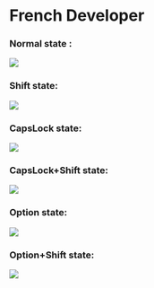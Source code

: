 # French Developer

### Normal state :
<img src="http://i.imgur.com/xUTMhpH.jpg">

### Shift state:
<img src="http://i.imgur.com/a9ZmVVM.jpg">

### CapsLock state:
<img src="http://i.imgur.com/hpF6oxh.jpg">

### CapsLock+Shift state:
<img src="http://i.imgur.com/ZXeiZd1.jpg">

### Option state:
<img src="http://i.imgur.com/iqZG7ej.jpg">

### Option+Shift state:
<img src="http://i.imgur.com/iGmpn7I.jpg">

